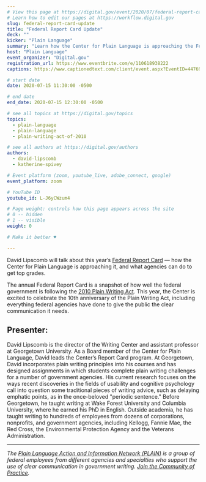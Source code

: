 ```yaml
---
# View this page at https://digital.gov/event/2020/07/federal-report-card-update
# Learn how to edit our pages at https://workflow.digital.gov
slug: federal-report-card-update
title: "Federal Report Card Update"
deck: ""
kicker: "Plain Language"
summary: "Learn how the Center for Plain Language is approaching the Federal Report Card and what agencies can do to get top grades."
host: "Plain Language"
event_organizer: "Digital.gov"
registration_url: https://www.eventbrite.com/e/110618938222
captions: https://www.captionedtext.com/client/event.aspx?EventID=4476979&CustomerID=321

# start date
date: 2020-07-15 11:30:00 -0500

# end date
end_date: 2020-07-15 12:30:00 -0500

# see all topics at https://digital.gov/topics
topics: 
  - plain-language
  - plain-language
  - plain-writing-act-of-2010

# see all authors at https://digital.gov/authors
authors: 
  - david-lipscomb
  - katherine-spivey

# Event platform (zoom, youtube_live, adobe_connect, google)
event_platform: zoom

# YouTube ID
youtube_id: L-J6yCWzum4

# Page weight: controls how this page appears across the site
# 0 -- hidden
# 1 -- visible
weight: 0

# Make it better ♥

---
```


David Lipscomb will talk about this year’s [Federal Report Card](https://www.centerforplainlanguage.org/reports/federal-report-card/) — how the Center for Plain Language is approaching it, and what agencies can do to get top grades.

The annual Federal Report Card is a snapshot of how well the federal government is following the [2010 Plain Writing Act](https://digital.gov/resources/plain-writing-act-of-2010/). This year, the Center is excited to celebrate the 10th anniversary of the Plain Writing Act, including everything federal agencies have done to give the public the clear communication it needs.

## Presenter:

David Lipscomb is the director of the Writing Center and assistant professor at Georgetown University. As a Board member of the Center for Plain Language, David leads the Center’s Report Card program. At Georgetown, David incorporates plain writing principles into his courses and has designed assignments in which students complete plain writing challenges for a number of government agencies. His current research focuses on the ways recent discoveries in the fields of usability and cognitive psychology call into question some traditional pieces of writing advice, such as delaying emphatic points, as in the once-beloved "periodic sentence." Before Georgetown, he taught writing at Wake Forest University and Columbia University, where he earned his PhD in English. Outside academia, he has taught writing to hundreds of employees from dozens of corporations, nonprofits, and government agencies, including Kellogg, Fannie Mae, the Red Cross, the Environmental Protection Agency and the Veterans Administration.

---

*The [Plain Language Action and Information Network (PLAIN)](https://www.plainlanguage.gov/) is a group of federal employees from different agencies and specialties who support the use of clear communication in government writing. [Join the Community of Practice](https://digital.gov/communities/plain-language/).*

